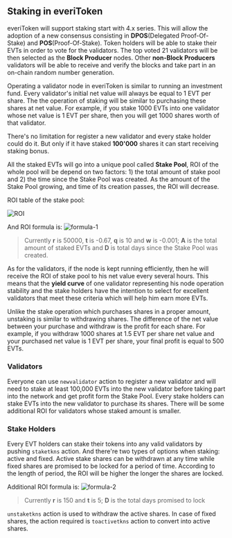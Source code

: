 ## Staking in everiToken

everiToken will support staking start with 4.x series. This will allow the adoption of a new consensus consisting in **DPOS**(Delegated Proof-Of-Stake) and **POS**(Proof-Of-Stake). Token holders will be able to stake their EVTs in order to vote for the validators. The top voted 21 validators will be then selected as the **Block Producer** nodes. Other **non-Block Producers** validators will be able to receive and verify the blocks and take part in an on-chain random number generation.

Operating a validator node in everiToken is similar to running an investment fund.  Every validator's initial net value will always be equal to 1 EVT per share. The the operation of staking will be similar to purchasing these shares at net value. For example, if you stake 1000 EVTs into one validator whose net value is 1 EVT per share, then you will get 1000 shares worth of that validator.

There's no limitation for register a new validator and every stake holder could do it. But only if it have staked __100'000__ shares it can start receiving staking bonus.

All the staked EVTs will go into a unique pool called **Stake Pool**, ROI of the whole pool will be depend on two factors: 1) the total amount of stake pool and 2) the time since the Stake Pool was created. As the amount of the Stake Pool growing, and time of its creation passes, the ROI will decrease.

ROI table of the stake pool:

![ROI](/imgs/developers/ROIs.png)

And ROI formula is: ![formula-1](/imgs/developers/staking-formula1.svg)

> Currently **r** is 50000, **t** is -0.67, **q** is 10 and **w** is -0.001; **A** is the total amount of staked EVTs and **D** is total days since the Stake Pool was created.

As for the validators, if the node is kept running efficiently, then he will receive the ROI of stake pool to his net value every several hours. This means that the **yield curve** of one validator representing his node operation stability and the stake holders have the  intention to select for excellent validators that meet these criteria which will help him earn more EVTs.

Unlike the stake operation which purchases shares in a proper amount, unstaking is similar to withdrawing shares. The difference of the net value between your purchase and withdraw is the profit for each share. For example, if you withdraw 1000 shares at 1.5 EVT per share net value and your purchased net value is 1 EVT per share, your final profit is equal to 500 EVTs.

### Validators

Everyone can use `newvalidator` action to register a new validator and will need to stake at least 100,000 EVTs into the new validator before taking part into the network and get profit form the Stake Pool. Every stake holders can stake EVTs into the new validator to purchase its shares. There will be some additional ROI for validators whose staked amount is smaller.

### Stake Holders

Every EVT holders can stake their tokens into any valid validators by pushing `staketkns` action. And there're two types of options when staking: active and fixed. Active stake shares can be withdrawn at any time while fixed shares are promised to be locked for a period of time. According to the length of period, the ROI will be higher the longer the shares are locked.

Additional ROI formula is: ![formula-2](/imgs/developers/staking-formula2.svg)

> Currently **r** is 150 and **t** is 5; **D** is the total days promised to lock

`unstaketkns` action is used to withdraw the active shares. In case of fixed shares, the action required is `toactivetkns` action to convert into active shares. 